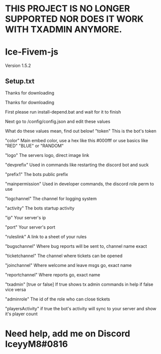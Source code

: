 # THIS PROJECT IS NO LONGER SUPPORTED NOR DOES IT WORK WITH TXADMIN ANYMORE.



# Ice-Fivem-js
Version 1.5.2 
## Setup.txt
Thanks for downloading

Thanks for downloading

First please run install-depend.bat and wait for it to finish

Next go to /config/config.json and edit these values

What do these values mean, find out below!
"token" This is the bot's token

"color" Main embed color, use a hex like this #000fff or use basics like "RED" "BLUE" or "RANDOM"

"logo" The servers logo, direct image link

"devprefix" Used in commands like restarting the discord bot and suck

"prefix1" The bots public prefix

"mainpermission" Used in developer commands, the discord role perm to use 

"logchannel" The channel for logging system

"activity" The bots startup activity

"ip" Your server's ip 

"port" Your server's port

"ruleslink" A link to a sheet of your rules

"bugschannel" Where bug reports will be sent to, channel name exact

"ticketchannel" The channel where tickets can be opened

"joinchannel" Where welcome and leave msgs go, exact name

"reportchannel" Where reports go, exact name

"txadmin" [true or false] If true shows tx admin commands in help if false vice versa

"adminrole" The id of the role who can close tickets 

"playersActivity" if true the bot's activity will sync to your server and show it's player count
# Need help, add me on Discord IceyyM8#0816
